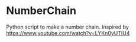 # NumberChain
Python script to make a number chain. Inspired by https://www.youtube.com/watch?v=LYKn0yUTIU4

